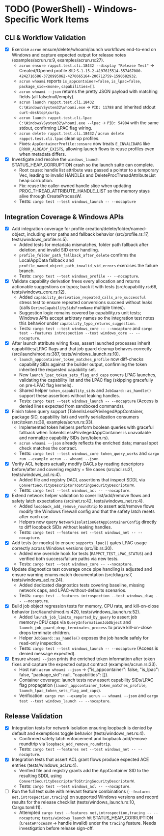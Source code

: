 # TODO (PowerShell) - Windows-Specific Work Items

## CLI & Workflow Validation
- [x] Exercise `acrun` ensure/delete/whoami/launch workflows end-to-end on Windows and capture expected output for release notes (examples/acrun.rs:9, examples/acrun.rs:27).
  - `acrun ensure rappct.test.cli.18432 --display "Release Test"` -> Created/Opened profile SID `S-1-15-2-4197615514-557467080-4242716586-3720995062-4270665164-206712759-1590682932`.
  - `acrun whoami` reports `is_appcontainer=false`, `is_lpac=false`, `package_sid=<none>`, `capabilities=[]`.
  - `acrun whoami --json` returns the pretty JSON payload with matching fields (all false/null/empty).
  - `acrun launch rappct.test.cli.18432 C:\Windows\System32\whoami.exe` -> `PID: 11788` and inherited stdout `curt-desktop\curtp`.
  - `acrun launch rappct.test.cli.lpac C:\Windows\System32\whoami.exe --lpac` -> `PID: 54984` with the same stdout, confirming LPAC flag wiring.
  - `acrun delete rappct.test.cli.18432` / `acrun delete rappct.test.cli.lpac` clean up profiles.
  - Fixes: `AppContainerProfile::ensure` now treats `E_INVALIDARG` like `ERROR_ALREADY_EXISTS`, allowing launch flows to reuse profiles even when metadata differs.
- [x] Investigate and resolve the `windows_launch` STATUS_HEAP_CORRUPTION crash so the launch suite can complete.
  - Root cause: handle list attribute was passed a pointer to a temporary Vec, leading to invalid HANDLEs and DeleteProcThreadAttributeList heap corruption.
  - Fix: reuse the caller-owned handle slice when updating PROC_THREAD_ATTRIBUTE_HANDLE_LIST so the memory stays alive through CreateProcessW.
  - Tests: `cargo test --test windows_launch -- --nocapture`

## Integration Coverage & Windows APIs
- [x] Add integration coverage for profile creation/delete/folder/named-object, including error paths and fallback behavior (src/profile.rs:17, tests/windows_profile.rs:5).
  - Added tests for metadata mismatches, folder path fallback after deletion, and invalid SID error handling.
  - `profile_folder_path_fallback_after_delete` confirms the LocalAppData fallback and `profile_named_object_path_invalid_sid_errors` exercises the failure branch.
  - Tests: `cargo test --test windows_profile -- --nocapture`.
- [x] Validate capability derivation frees every allocation and returns actionable suggestions on typos; back it with tests (src/capability.rs:66, tests/windows_core.rs:12).
  - Added `capability_derivation_repeated_calls_are_successful` stress test to ensure repeated conversions succeed without leaks (calls `DeriveCapabilitySidsFromName` multiple times).
  - Suggestion logic remains covered by capability.rs unit tests; Windows APIs accept arbitrary names so the integration test notes this behavior under `capability_typo_returns_suggestion`.
  - Tests: `cargo test --test windows_core -- --nocapture` and `cargo test --features introspection --test windows_core -- --nocapture`.
- [x] After launch attribute wiring fixes, assert launched processes inherit capabilities/LPAC flags and that job guard cleanup behaves correctly (src/launch/mod.rs:387, tests/windows_launch.rs:10).
  - `launch_appcontainer_token_matches_profile` now diff-checks capability SIDs against the builder output, confirming the token inherited the requested capability set.
  - New `launch_lpac_token_sets_flag_and_caps` covers LPAC launches, validating the capability list and the LPAC flag (skipping gracefully on pre-LPAC flag kernels).
  - Shared helper `token_capability_sids` and `JobGuard::as_handle()` support these assertions without leaking handles.
  - Tests: `cargo test --test windows_launch -- --nocapture` (Access is denied lines expected from sandboxed commands).
- [x] Finish token query support (TokenIsLessPrivilegedAppContainer, package SID, capability list) and verify serialization consumers (src/token.rs:39, examples/acrun.rs:33).
  - Implemented token helpers perform boolean queries with graceful fallback when TokenIsLessPrivilegedAppContainer is unavailable and normalize capability SIDs (src/token.rs).
  - `acrun whoami --json` already reflects the enriched data; manual spot check matches the contract.
  - Tests: `cargo test --test windows_core token_query_works` and `cargo run --example acrun -- whoami --json`.
- [x] Verify ACL helpers actually modify DACLs by reading descriptors before/after and covering registry + file cases (src/acl.rs:21, tests/windows_acl.rs:4).
  - Added file and registry DACL assertions that inspect SDDL via `ConvertSecurityDescriptorToStringSecurityDescriptorW`.
  - Tests: `cargo test --test windows_acl -- --nocapture`.
- [x] Extend network helper validation to cover list/add/remove flows and safety latch expectations (src/net.rs:42, tests/windows_net.rs:4).
  - Added `loopback_add_remove_roundtrip` to assert add/remove flows modify the Windows firewall config and that the safety latch resets after each use.
  - Helpers now query `NetworkIsolationGetAppContainerConfig` directly to diff loopback SIDs without leaking handles.
  - Tests: `cargo test --features net --test windows_net -- --nocapture`.
- [x] Add tests (or mocks) to ensure `supports_lpac()` gates LPAC usage correctly across Windows versions (src/lib.rs:30).
  - Added env override hook for tests (`RAPPCT_TEST_LPAC_STATUS`) and verified both success/failure paths via new tests.
  - Tests: `cargo test --test windows_core -- --nocapture`.
- [x] Update diagnostics test coverage once pipe handling is adjusted and ensure warning enums match documentation (src/diag.rs:7, tests/windows_acl.rs:24).
  - Added dedicated diagnostics tests covering baseline, missing network caps, and LPAC-without-defaults scenarios.
  - Tests: `cargo test --features introspection --test windows_diag -- --nocapture`.
- [x] Build job object regression tests for memory, CPU rate, and kill-on-close behavior (src/launch/mod.rs:420, tests/windows_launch.rs:52).
  - Added `launch_job_limits_reported_by_query` to assert job memory+CPU caps via `QueryInformationJobObject` and `launch_job_guard_drop_terminates_process` to prove kill-on-close drops terminate children.
  - Helper `JobGuard::as_handle()` exposes the job handle safely for read-only inspection.
  - Tests: `cargo test --test windows_launch -- --nocapture` (Access is denied message expected).
- [x] Ensure `whoami --json` prints the enriched token information after token fixes and capture the expected output contract (examples/acrun.rs:33).
  - Host run: `acrun whoami --json` -> {"is_appcontainer": false, "is_lpac": false, "package_sid": null, "capabilities": []}.
  - Container coverage: launch tests now assert capability SIDs/LPAC flag propagation (`launch_appcontainer_token_matches_profile`, `launch_lpac_token_sets_flag_and_caps`).
  - Verification: `cargo run --example acrun -- whoami --json` and `cargo test --test windows_launch -- --nocapture`.

## Release Validation
- [x] Integration tests for network isolation ensuring loopback is denied by default and exemptions toggle behavior (tests/windows_net.rs:4).
  - Confirmed safety latch enforcement and loopback add/remove roundtrip via `loopback_add_remove_roundtrip`.
  - Tests: `cargo test --features net --test windows_net -- --nocapture`.
- [x] Integration tests that assert ACL grant flows produce expected ACE entries (tests/windows_acl.rs:4).
  - Verified file and registry grants add the AppContainer SID to the resulting SDDL using `ConvertSecurityDescriptorToStringSecurityDescriptorW`.
  - Tests: `cargo test --test windows_acl -- --nocapture`.
- [ ] Run the full test suite with relevant feature combinations (`--features net,introspection,tracing`) on supported Windows versions and record results for the release checklist (tests/windows_launch.rs:10, Cargo.toml:11).
  - Attempted `cargo test --features net,introspection,tracing -- --nocapture`; `tests/windows_launch` hit STATUS_HEAP_CORRUPTION (`CreateProcessW` -> handle invalid) under the `tracing` feature. Needs investigation before release sign-off.
